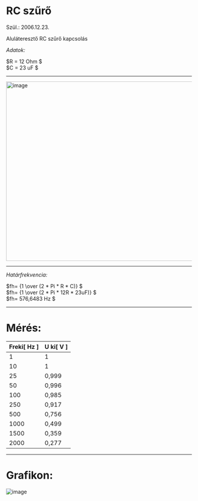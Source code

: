  # RC szűrő

Szül.: 2006.12.23.   

Aluláteresztő RC szűrő kapcsolás 

*Adatok:*  

$R = 12 Ohm $   
$C = 23 uF $   

---   

<img width="969" height="487" alt="image" src="https://github.com/user-attachments/assets/87ab2d78-6002-4f47-8321-09159dc22a73" />

---

*Határfrekvencia:*   
   
$fh= {1 \over (2 * Pi * R * C)} $   
$fh= {1 \over (2 * Pi * 12R * 23uF)} $   
$fh= 576,6483 Hz $

---  

# Mérés: 

| Freki[ Hz ] | U ki[ V ]   |
| ----------- | ----------- |
|      1      |      1      |
|      10     |      1      |
|      25     |    0,999    |
|      50     |    0,996    |
|      100    |    0,985    |
|      250    |    0,917    |
|      500    |    0,756    |
|      1000   |    0,499    |
|      1500   |    0,359    |
|      2000   |    0,277    |

---

# Grafikon:  
<img alt="image" src="https://raw.githubusercontent.com/dav4eeed/tavkozles/refs/heads/main/RC_Szuro/U%20ki%5B%20V%20%5D%20%E2%80%93%20Freki%5B%20Hz%20%5D.png" />
